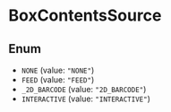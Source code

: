 # BoxContentsSource

## Enum

* `NONE` (value: `"NONE"`)
* `FEED` (value: `"FEED"`)
* `_2D_BARCODE` (value: `"2D_BARCODE"`)
* `INTERACTIVE` (value: `"INTERACTIVE"`)
